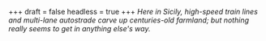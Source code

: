 
+++
draft = false
headless = true
+++
_Here in Sicily, high-speed train lines and multi-lane autostrade carve up centuries-old farmland; but nothing really seems to get in anything else's way._
